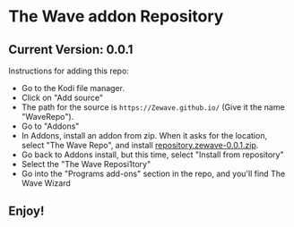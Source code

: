 # The Wave addon Repository
## Current Version: 0.0.1

Instructions for adding this repo:


<p align="left">
  <ul>
    <li>Go to the Kodi file manager.</li>
    <li>Click on "Add source"</li>
    <li>The path for the source is <code>https://Zewave.github.io/</code> (Give it the name "WaveRepo").</li>
    <li>Go to "Addons"</li>
    <li>In Addons, install an addon from zip.  When it asks for the location, select "The Wave Repo", and install <a href="repository.zewave-0.0.1.zip">repository.zewave-0.0.1.zip</a>.</li>
    <li>Go back to Addons install, but this time, select "Install from repository"</li>
    <li>Select the "The Wave Reposi1tory"</li>
    <li>Go into the "Programs add-ons" section in the repo, and you'll find The Wave Wizard</li>
  </ul>
</p>

## Enjoy!
